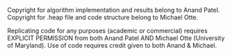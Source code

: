 Copyright for algorithm implementation and results belong to Anand Patel. Copyright for .heap file and code structure belong to Michael Otte. 

Replicating code for any purposes (academic or commercial) requires EXPLICIT PERMISSION from both Anand Patel AND Michael Otte (University of Maryland). Use of code requires credit given to both Anand & Michael.
